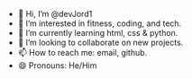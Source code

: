 - 👋 Hi, I’m @devJord1
- 👀 I’m interested in fitness, coding, and tech.
- 🌱 I’m currently learning html, css & python.
- 💞️ I’m looking to collaborate on new projects.
- 📫 How to reach me: email, github.
- 😄 Pronouns: He/Him

<!---
devJord1/devJord1 is a ✨ special ✨ repository because its `README.md` (this file) appears on your GitHub profile.
You can click the Preview link to take a look at your changes.
--->

